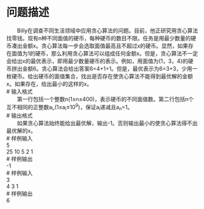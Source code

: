 <div id="pcont1" style="margin-top:20px; display:block;">

# 问题描述

<div class="pdcont">　　Billy在调查不同生活领域中应用贪心算法的问题。目前，他正研究用贪心算法找零钱。现有n种不同面值的硬币，每种硬币的数目不限。任务是用最少数量的硬币凑出金额x。贪心算法每一步会选取面值最高且不超过x的硬币。显然，如果存在面值为1的硬币，那么利用贪心算法可以组成任何金额x。但是，贪心算法不一定会给出x的最优表示，即用最少数量硬币的表示。例如，用面值为{1，3，4}的硬币拼出金额6。贪心算法会给出答案6=4+1+1。但是，最优表示为6=3+3，少用一枚硬币。给出硬币的面值集合，找出是否存在使贪心算法不能得到最优解的金额x。如果存在，给出最小的这样的x。</div>
# 输入格式

<div class="pdcont">　　第一行包括一个整数n(1≤n≤400)，表示硬币的不同面值数。第二行包括n个互不相同的正整数a<sub>i</sub>,(1≤a<sub>i</sub>≤10<sup>9</sup>)，保证a<sub>i</sub>递减且a<sub>n</sub>=1。</div>
# 输出格式

<div class="pdcont">　　如果贪心算法始终能给出最优解，输出-1。否则输出最小的使贪心算法得不出最优解的x。</div>
# 样例输入

<div class="pddata">5<br/>
25 10 5 2 1</div>
# 样例输出

<div class="pddata">-1</div>
# 样例输入

<div class="pddata">3<br/>
4 3 1</div>
# 样例输出

<div class="pddata">6</div>

</div>